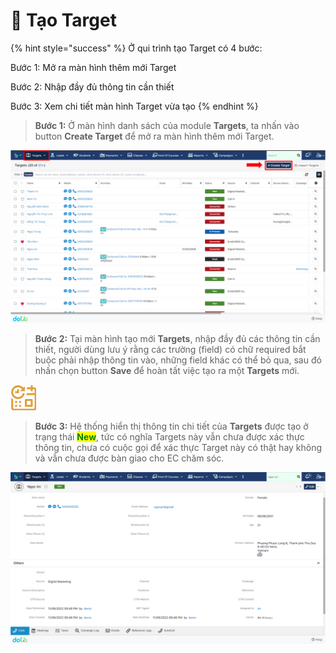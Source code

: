 # 🎯 Tạo Target

{% hint style="success" %}
Ở qui trình tạo Target có 4 bước:

Bước 1: Mở ra màn hình thêm mới Target

Bước 2: Nhập đầy đủ thông tin cần thiết

Bước 3: Xem chi tiết màn hình Target vừa tạo
{% endhint %}

> **Bước 1:** Ở màn hình danh sách của module **Targets**, ta nhấn vào button **Create Target** để mở ra màn hình thêm mới Target.

![Màn hình danh sách của module Targets](<../../.gitbook/assets/image (118) (1) (1) (1).png>)

> **Bước 2:** Tại màn hình tạo mới **Targets**, nhập đầy đủ các thông tin cần thiết, người dùng lưu ý rằng các trường (field) có chữ required bắt buộc phải nhập thông tin vào, những field khác có thể bỏ qua, sau đó nhấn chọn button **Save** để hoàn tất việc tạo ra một **Targets** mới.

![Màn hình tạo mới Target](<../../.gitbook/assets/image (107) (1) (1).png>)

> **Bước 3:** Hệ thống hiển thị thông tin chi tiết của **Targets** được tạo ở trạng thái <mark style="color:green;">**New**</mark>, tức có nghĩa Targets này vẫn chưa được xác thực thông tin, chưa có cuộc gọi để xác thực Target này có thật hay không và vẫn chưa được bàn giao cho EC chăm sóc.

![Chi tiết màn hình Target vừa mới được tạo](<../../.gitbook/assets/image (119) (1) (1) (1).png>)
